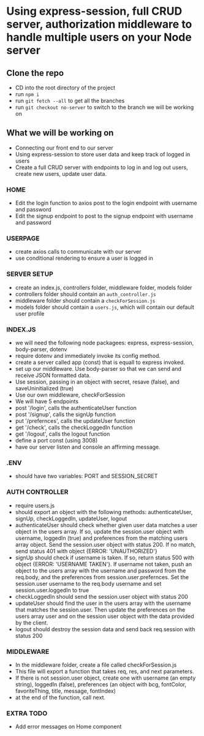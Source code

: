 # Using express-session, full CRUD server, authorization middleware to handle multiple users on your Node server

## Clone the repo

* CD into the root directory of the project
* run `npm i`
* run `git fetch --all` to get all the branches
* run `git checkout no-server` to switch to the branch we will be working on

## What we will be working on

* Connecting our front end to our server
* Using express-session to store user data and keep track of logged in users
* Create a full CRUD server with endpoints to log in and log out users, create new users, update user data.

### HOME

* Edit the login function to axios post to the login endpoint with username and password
* Edit the signup endpoint to post to the signup endpoint with username and password

### USERPAGE

* create axios calls to communicate with our server
* use conditional rendering to ensure a user is logged in

### SERVER SETUP

* create an index.js, controllers folder, middleware folder, models folder
* controllers folder should contain an `auth_controller.js`
* middleware folder should contain a `checkForSession.js`
* models folder should contain a `users.js`, which will contain our default user profile

### INDEX.JS

* we will need the following node packagees: express, express-session, body-parser, dotenv
* require dotenv and immediately invoke its config method.
* create a server called app (const) that is equall to express invoked.
* set up our middleware. Use body-parser so that we can send and receive JSON formatted data.
* Use session, passing in an object with secret, resave (false), and saveUninitialized (true)
* Use our own middleware, checkForSession
* We will have 5 endpoints
* post '/login', calls the authenticateUser function
* post '/signup', calls the signUp function
* put '/prefernces', calls the updateUser function
* get '/check', calls the checkLoggedIn function
* get '/logout', calls the logout function
* define a port const (using 3008)
* have our server listen and console an affirming message.

### .ENV

* should have two variables: PORT and SESSION_SECRET

### AUTH CONTROLLER

* require users.js
* should export an object with the following methods: authenticateUser, signUp, checkLoggedIn, updateUser, logout
* authenticateUser should check whether given user data matches a user object in the users array. If so, update the session.user object with username, loggedIn (true) and preferences from the matching users array object. Send the session.user object with status 200. If no match, send status 401 with object {ERROR: 'UNAUTHORIZED'}
* signUp should check if username is taken. If so, return status 500 with object {ERROR: 'USERNAME TAKEN'}. If username not taken, push an object to the users array with the username and password from the req.body, and the preferences from session.user.prefernces. Set the session.user username to the req.body username and set session.user.loggedIn to true
* checkLoggedIn should send the session.user object with status 200
* updateUser should find the user in the users array with the username that matches the session.user. Then update the preferences on the users array user and on the session user object with the data provided by the client.
* logout should destroy the session data and send back req.session with status 200

### MIDDLEWARE

* In the middleware folder, create a file called checkForSession.js
* This file will export a function that takes req, res, and next parameters.
* If there is not session.user object, create one with username (an empty string), loggedIn (false), preferences (an object with bcg, fontColor, favoriteThing, title, message, fontIndex)
* at the end of the function, call next.

### EXTRA TODO

* Add error messages on Home component
